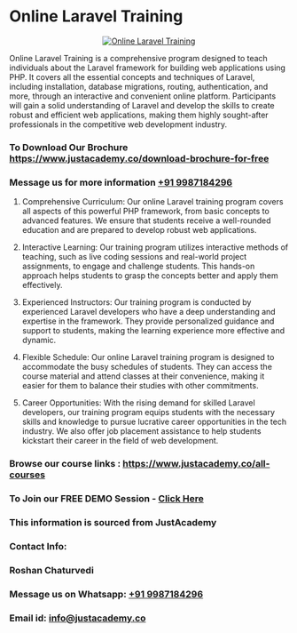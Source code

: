 # Online Laravel Training

<p align="center">
  <a href="https://justacademy.co/storage2/course_image/1676637388_course_image.webp">
    <img src="https://justacademy.co/course-detail/laravel-training" alt="Online Laravel Training">
  </a>
</p>


Online Laravel Training is a comprehensive program designed to teach individuals about the Laravel framework for building web applications using PHP. It covers all the essential concepts and techniques of Laravel, including installation, database migrations, routing, authentication, and more, through an interactive and convenient online platform. Participants will gain a solid understanding of Laravel and develop the skills to create robust and efficient web applications, making them highly sought-after professionals in the competitive web development industry. 

### To Download Our Brochure https://www.justacademy.co/download-brochure-for-free
### Message us for more information [+91 9987184296](https://api.whatsapp.com/send?phone=919987184296)
1) Comprehensive Curriculum: Our online Laravel training program covers all aspects of this powerful PHP framework, from basic concepts to advanced features. We ensure that students receive a well-rounded education and are prepared to develop robust web applications.

2) Interactive Learning: Our training program utilizes interactive methods of teaching, such as live coding sessions and real-world project assignments, to engage and challenge students. This hands-on approach helps students to grasp the concepts better and apply them effectively.

3) Experienced Instructors: Our training program is conducted by experienced Laravel developers who have a deep understanding and expertise in the framework. They provide personalized guidance and support to students, making the learning experience more effective and dynamic.

4) Flexible Schedule: Our online Laravel training program is designed to accommodate the busy schedules of students. They can access the course material and attend classes at their convenience, making it easier for them to balance their studies with other commitments.

5) Career Opportunities: With the rising demand for skilled Laravel developers, our training program equips students with the necessary skills and knowledge to pursue lucrative career opportunities in the tech industry. We also offer job placement assistance to help students kickstart their career in the field of web development.

### Browse our course links : https://www.justacademy.co/all-courses 
### To Join our FREE DEMO Session - [Click Here](https://www.justacademy.co/register-for-course-demo)


### This information is sourced from JustAcademy
### Contact Info:
### Roshan Chaturvedi
### Message us on Whatsapp: [+91 9987184296](https://api.whatsapp.com/send?phone=919987184296)
### Email id: [info@justacademy.co](mailto:info@justacademy.co)
                    